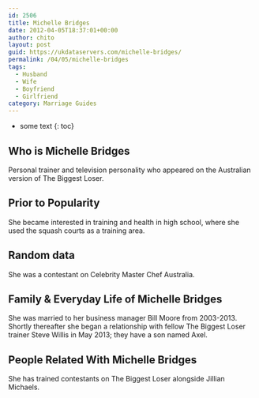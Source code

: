 ```yaml
---
id: 2506
title: Michelle Bridges
date: 2012-04-05T18:37:01+00:00
author: chito
layout: post
guid: https://ukdataservers.com/michelle-bridges/
permalink: /04/05/michelle-bridges
tags:
  - Husband
  - Wife
  - Boyfriend
  - Girlfriend
category: Marriage Guides
---
```


* some text
{: toc}
          
          
## Who is  Michelle Bridges
                  
                  
                  
Personal trainer and television personality who appeared on the Australian version of The Biggest Loser.
                  
                
                
                
## Prior to Popularity 
                  
                  
                  
She became interested in training and health in high school, where she used the squash courts as a training area.
                  
                
                
                
## Random data 
                  
                  
                  
She was a contestant on Celebrity Master Chef Australia.
                  
                
                
                
## Family & Everyday Life of Michelle Bridges
                  
                  
                  
She was married to her business manager Bill Moore from 2003-2013. Shortly thereafter she began a relationship with fellow The Biggest Loser trainer Steve Willis in May 2013; they have a son named Axel.
                  
                
                
                
## People Related With  Michelle Bridges
                  
                  
                  
She has trained contestants on The Biggest Loser alongside Jillian Michaels.
                  
                
              
            
          
          
          
    
    
  
